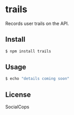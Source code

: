 # trails

Records user trails on the API.


## Install

```bash
$ npm install trails
```


## Usage

```bash
$ echo "details coming soon"
```


## License

SocialCops
